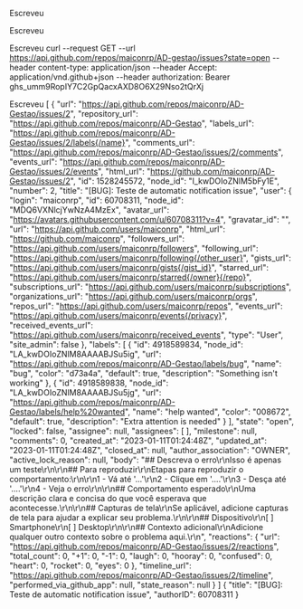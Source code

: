 











Escreveu

Escreveu

Escreveu
curl --request GET --url https://api.github.com/repos/maiconrp/AD-gestao/issues?state=open --header content-type: application/json --header Accept: application/vnd.github+json --header authorization: Bearer ghs_umm9RopIY7C2GpQacxAXD8O6X29Nso2tQrXj

Escreveu
[ { "url": "https://api.github.com/repos/maiconrp/AD-Gestao/issues/2", "repository_url": "https://api.github.com/repos/maiconrp/AD-Gestao", "labels_url": "https://api.github.com/repos/maiconrp/AD-Gestao/issues/2/labels{/name}", "comments_url": "https://api.github.com/repos/maiconrp/AD-Gestao/issues/2/comments", "events_url": "https://api.github.com/repos/maiconrp/AD-Gestao/issues/2/events", "html_url": "https://github.com/maiconrp/AD-Gestao/issues/2", "id": 1528245572, "node_id": "I_kwDOIoZNlM5bFy1E", "number": 2, "title": "[BUG]: Teste de automatic notification issue", "user": { "login": "maiconrp", "id": 60708311, "node_id": "MDQ6VXNlcjYwNzA4MzEx", "avatar_url": "https://avatars.githubusercontent.com/u/60708311?v=4", "gravatar_id": "", "url": "https://api.github.com/users/maiconrp", "html_url": "https://github.com/maiconrp", "followers_url": "https://api.github.com/users/maiconrp/followers", "following_url": "https://api.github.com/users/maiconrp/following{/other_user}", "gists_url": "https://api.github.com/users/maiconrp/gists{/gist_id}", "starred_url": "https://api.github.com/users/maiconrp/starred{/owner}{/repo}", "subscriptions_url": "https://api.github.com/users/maiconrp/subscriptions", "organizations_url": "https://api.github.com/users/maiconrp/orgs", "repos_url": "https://api.github.com/users/maiconrp/repos", "events_url": "https://api.github.com/users/maiconrp/events{/privacy}", "received_events_url": "https://api.github.com/users/maiconrp/received_events", "type": "User", "site_admin": false }, "labels": [ { "id": 4918589834, "node_id": "LA_kwDOIoZNlM8AAAABJSu5ig", "url": "https://api.github.com/repos/maiconrp/AD-Gestao/labels/bug", "name": "bug", "color": "d73a4a", "default": true, "description": "Something isn't working" }, { "id": 4918589838, "node_id": "LA_kwDOIoZNlM8AAAABJSu5jg", "url": "https://api.github.com/repos/maiconrp/AD-Gestao/labels/help%20wanted", "name": "help wanted", "color": "008672", "default": true, "description": "Extra attention is needed" } ], "state": "open", "locked": false, "assignee": null, "assignees": [ ], "milestone": null, "comments": 0, "created_at": "2023-01-11T01:24:48Z", "updated_at": "2023-01-11T01:24:48Z", "closed_at": null, "author_association": "OWNER", "active_lock_reason": null, "body": "## Descreva o erro\r\nIsso é apenas um teste\r\n\r\n## Para reproduzir\r\nEtapas para reproduzir o comportamento:\r\n\r\n1 - Vá até '...'\r\n2 - Clique em '....'\r\n3 - Desça até '....'\r\n4 - Veja o erro\r\n\r\n## Comportamento esperado\r\nUma descrição clara e concisa do que você esperava que acontecesse.\r\n\r\n## Capturas de tela\r\nSe aplicável, adicione capturas de tela para ajudar a explicar seu problema.\r\n\r\n## Dispositivo\r\n[ ] Smartphone\r\n[ ] Desktop\r\n\r\n## Contexto adicional\r\nAdicione qualquer outro contexto sobre o problema aqui.\r\n", "reactions": { "url": "https://api.github.com/repos/maiconrp/AD-Gestao/issues/2/reactions", "total_count": 0, "+1": 0, "-1": 0, "laugh": 0, "hooray": 0, "confused": 0, "heart": 0, "rocket": 0, "eyes": 0 }, "timeline_url": "https://api.github.com/repos/maiconrp/AD-Gestao/issues/2/timeline", "performed_via_github_app": null, "state_reason": null } ]
{ "title": "[BUG]: Teste de automatic notification issue", "authorID": 60708311 }
